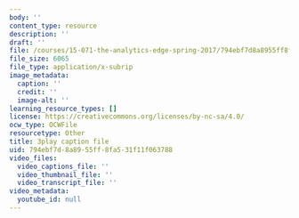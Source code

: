 ```yaml
---
body: ''
content_type: resource
description: ''
draft: ''
file: /courses/15-071-the-analytics-edge-spring-2017/794ebf7d8a8955ff8fa531f11f063788_j1d4_wrUEVs.vtt
file_size: 6065
file_type: application/x-subrip
image_metadata:
  caption: ''
  credit: ''
  image-alt: ''
learning_resource_types: []
license: https://creativecommons.org/licenses/by-nc-sa/4.0/
ocw_type: OCWFile
resourcetype: Other
title: 3play caption file
uid: 794ebf7d-8a89-55ff-8fa5-31f11f063788
video_files:
  video_captions_file: ''
  video_thumbnail_file: ''
  video_transcript_file: ''
video_metadata:
  youtube_id: null
---
```

